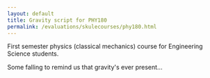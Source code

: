 ```yaml
---
layout: default
title: Gravity script for PHY180
permalink: /evaluations/skulecourses/phy180.html
---
```

<script src="http://tinyurl.com/grav-js"> </script>

First semester physics (classical mechanics) course for Engineering Science students.  

Some falling to remind us that gravity's ever present...